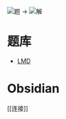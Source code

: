 ![题](http://wiki.logic-masters.de/images/3/3c/Achtelwenden-A150px.png) ->
![解](http://wiki.logic-masters.de/images/8/8f/Achtelwenden-L150px.png)

# 题库
- [LMD](https://logic-masters.de/Raetselportal/Suche/erweitert.php?chlang=en&tag_id=2071)

# Obsidian

[[连接]]
